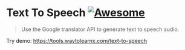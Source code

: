 # Text To Speech [![Awesome](https://cdn.rawgit.com/sindresorhus/awesome/d7305f38d29fed78fa85652e3a63e154dd8e8829/media/badge.svg)](https://github.com/sindresorhus/awesome)

>Use the Google translator API to generate text to speech audio.

Try demo: https://tools.waytolearnx.com/text-to-speech
